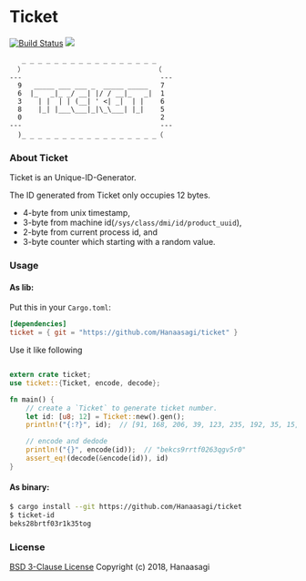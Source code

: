 # Ticket

[![Build Status](https://travis-ci.org/Hanaasagi/ticket.svg?branch=master)](https://travis-ci.org/Hanaasagi/ticket)
![](https://img.shields.io/badge/version-beta-EB6EA5.svg)

```
   _ _ _ _ _ _ _ _ _ _ _ _ _ _ _ _ _
  ）                                （
---                                  ---
  9   _____ ___ ___ _  _____ _____   7
  6  |_   _|_ _/ __| |/ / __|_   _|  1
  3    | |  | | (__| ' <| _|  | |    6
  8    |_| |___\___|_|\_\___| |_|    5
  0                                  2
---                                  ---
  )_ _ _ _ _ _ _ _ _ _ _ _ _ _ _ _ _（

```

### About Ticket

Ticket is an Unique-ID-Generator.

The ID generated from Ticket only occupies 12 bytes.

- 4-byte from unix timestamp,
- 3-byte from machine id(`/sys/class/dmi/id/product_uuid`),
- 2-byte from current process id, and
- 3-byte counter which starting with a random value.


### Usage

#### As lib:

Put this in your `Cargo.toml`:

```Toml
[dependencies]
ticket = { git = "https://github.com/Hanaasagi/ticket" }
```

Use it like following

```Rust

extern crate ticket;
use ticket::{Ticket, encode, decode};

fn main() {
    // create a `Ticket` to generate ticket number.
    let id: [u8; 12] = Ticket::new().gen();
    println!("{:?}", id);  // [91, 168, 206, 39, 123, 235, 192, 35, 15, 80, 249, 118]

    // encode and dedode
    println!("{}", encode(id));  // "bekcs9rrtf0263qgv5r0"
    assert_eq!(decode(&encode(id)), id)
}

```

#### As binary:

```Bash
$ cargo install --git https://github.com/Hanaasagi/ticket
$ ticket-id
beks28brtf03r1k35tog
```

### License
[BSD 3-Clause License](LICENSE) Copyright (c) 2018, Hanaasagi
